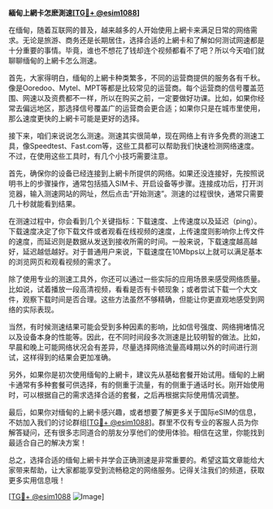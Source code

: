 **緬甸上網卡怎麽測速[[TG💪+ @esim1088](https://t.me/s/esim1088)]**

在缅甸，随着互联网的普及，越来越多的人开始使用上網卡来满足日常的网络需求。无论是旅游、商务还是长期居住，选择合适的上網卡和了解如何测试网速都是十分重要的事情。毕竟，谁也不想花了钱却连个视频都看不了吧？所以今天咱们就聊聊缅甸的上網卡怎么测速。

首先，大家得明白，缅甸的上網卡种类繁多，不同的运营商提供的服务各有千秋。像是Ooredoo、Mytel、MPT等都是比较常见的运营商。每个运营商的信号覆盖范围、网速以及资费都不一样，所以在购买之前，一定要做好功课。比如，如果你经常去偏远地区，那选择信号覆盖广的运营商会更合适；如果你只是在城市里使用，那么速度更快的上網卡可能是更好的选择。

接下来，咱们来说说怎么测速。测速其实很简单，现在网络上有许多免费的测速工具，像Speedtest、Fast.com等，这些工具都可以帮助我们快速检测网络速度。不过，在使用这些工具时，有几个小技巧需要注意。

首先，确保你的设备已经连接到上網卡所提供的网络。如果还没连接好，先按照说明书上的步骤操作，通常包括插入SIM卡、开启设备等步骤。连接成功后，打开浏览器，输入测速网站的网址，然后点击“开始测速”。测速的过程很快，通常只需要几十秒就能看到结果。

在测速过程中，你会看到几个关键指标：下载速度、上传速度以及延迟（ping）。下载速度决定了你下载文件或者观看在线视频的速度，上传速度则影响你上传文件的速度，而延迟则是数据从发送到接收所需的时间。一般来说，下载速度越高越好，延迟越低越好。对于普通用户来说，下载速度在10Mbps以上就可以满足基本的浏览网页和观看视频的需求了。

除了使用专业的测速工具外，你还可以通过一些实际的应用场景来感受网络质量。比如说，试着播放一段高清视频，看看是否有卡顿现象；或者尝试下载一个大文件，观察下载时间是否合理。这些方法虽然不够精确，但能让你更直观地感受到网络的实际表现。

当然，有时候测速结果可能会受到多种因素的影响，比如信号强度、网络拥堵情况以及设备本身的性能等。因此，在不同时间段多次测速是比较明智的做法。比如，早晨和晚上可能网络状况会有差异，尽量选择网络流量高峰期以外的时间进行测试，这样得到的结果会更加准确。

另外，如果你是初次使用缅甸的上網卡，建议先从基础套餐开始试用。缅甸的上網卡通常有多种套餐可供选择，有的侧重于流量，有的侧重于通话时长。刚开始使用时，可以根据自己的需求选择合适的套餐，之后再根据实际使用情况调整。

最后，如果你对缅甸的上網卡感兴趣，或者想要了解更多关于国际eSIM的信息，不妨加入我们的讨论群组[[TG💪+ @esim1088](https://t.me/s/esim1088)]。群里不仅有专业的客服人员为你解答疑问，还有很多志同道合的朋友分享他们的使用体验。相信在这里，你能找到最适合自己的解决方案！

总之，选择合适的缅甸上網卡并学会正确测速是非常重要的。希望这篇文章能给大家带来帮助，让大家都能享受到流畅稳定的网络服务。记得关注我们的频道，获取更多实用信息哦！

[[TG💪+ @esim1088](https://t.me/s/esim1088) ![Image](https://i.postimg.cc/4NQfJmqS/Snipaste-2025-05-13-00-14-12.png)]